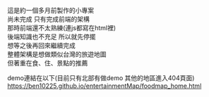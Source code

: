這是約一個多月前製作的小專案\
尚未完成 只有完成前端的架構\
那時前端還不太熟練(連js都寫在html裡)\
後端知識也不充足 所以就先停擺\
想等之後再回來繼續完成\
整體架構是想做類似台灣的旅遊地圖\
但著重在食、住、景點的推薦

demo連結在以下(目前只有北部有做demo 其他的地區進入404頁面)\
https://ben10225.github.io/entertainmentMap/foodmap_home.html
